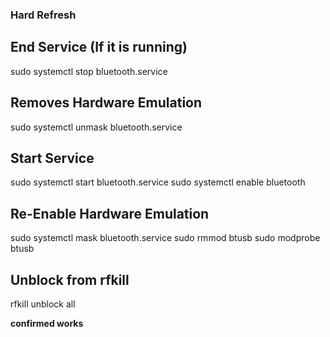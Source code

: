 ### Hard Refresh

## End Service (If it is running)
sudo systemctl stop bluetooth.service

## Removes Hardware Emulation  
sudo systemctl unmask bluetooth.service

## Start Service
sudo systemctl start bluetooth.service
sudo systemctl enable bluetooth

## Re-Enable Hardware Emulation
sudo systemctl mask bluetooth.service 
sudo rmmod btusb
sudo modprobe btusb

## Unblock from rfkill
rfkill unblock all

**confirmed works**